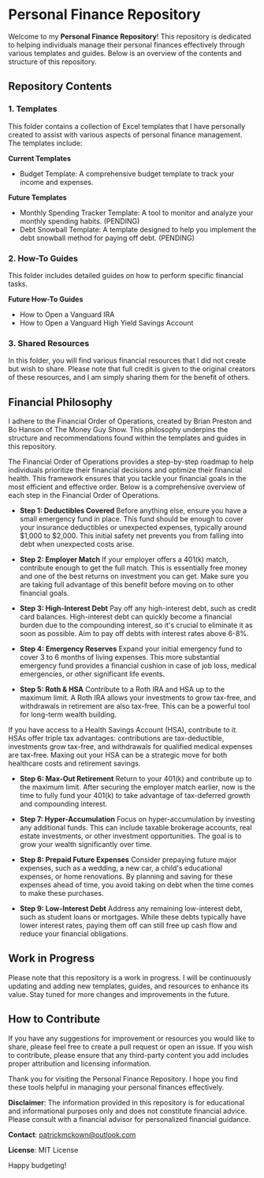 # Personal Finance Repository
Welcome to my **Personal Finance Repository**! This repository is dedicated to helping individuals manage their personal finances effectively through various templates and guides. Below is an overview of the contents and structure of this repository.

## Repository Contents
### 1. Templates
This folder contains a collection of Excel templates that I have personally created to assist with various aspects of personal finance management. The templates include:

**Current Templates**
* Budget Template: A comprehensive budget template to track your income and expenses.

**Future Templates**
* Monthly Spending Tracker Template: A tool to monitor and analyze your monthly spending habits. (PENDING)
* Debt Snowball Template: A template designed to help you implement the debt snowball method for paying off debt. (PENDING)

### 2. How-To Guides
This folder includes detailed guides on how to perform specific financial tasks.

**Future How-To Guides**
* How to Open a Vanguard IRA
* How to Open a Vanguard High Yield Savings Account

### 3. Shared Resources
In this folder, you will find various financial resources that I did not create but wish to share. Please note that full credit is given to the original creators of these resources, and I am simply sharing them for the benefit of others.

## Financial Philosophy
I adhere to the Financial Order of Operations, created by Brian Preston and Bo Hanson of The Money Guy Show. This philosophy underpins the structure and recommendations found within the templates and guides in this repository.

The Financial Order of Operations provides a step-by-step roadmap to help individuals prioritize their financial decisions and optimize their financial health. This framework ensures that you tackle your financial goals in the most efficient and effective order. Below is a comprehensive overview of each step in the Financial Order of Operations.

* **Step 1: Deductibles Covered**
Before anything else, ensure you have a small emergency fund in place. This fund should be enough to cover your insurance deductibles or unexpected expenses, typically around $1,000 to $2,000. This initial safety net prevents you from falling into debt when unexpected costs arise.

* **Step 2: Employer Match**
If your employer offers a 401(k) match, contribute enough to get the full match. This is essentially free money and one of the best returns on investment you can get. Make sure you are taking full advantage of this benefit before moving on to other financial goals.

* **Step 3: High-Interest Debt**
Pay off any high-interest debt, such as credit card balances. High-interest debt can quickly become a financial burden due to the compounding interest, so it's crucial to eliminate it as soon as possible. Aim to pay off debts with interest rates above 6-8%.

* **Step 4: Emergency Reserves**
Expand your initial emergency fund to cover 3 to 6 months of living expenses. This more substantial emergency fund provides a financial cushion in case of job loss, medical emergencies, or other significant life events.

* **Step 5: Roth & HSA**
Contribute to a Roth IRA and HSA up to the maximum limit. A Roth IRA allows your investments to grow tax-free, and withdrawals in retirement are also tax-free. This can be a powerful tool for long-term wealth building.

If you have access to a Health Savings Account (HSA), contribute to it. HSAs offer triple tax advantages: contributions are tax-deductible, investments grow tax-free, and withdrawals for qualified medical expenses are tax-free. Maxing out your HSA can be a strategic move for both healthcare costs and retirement savings.

* **Step 6: Max-Out Retirement**
Return to your 401(k) and contribute up to the maximum limit. After securing the employer match earlier, now is the time to fully fund your 401(k) to take advantage of tax-deferred growth and compounding interest.

* **Step 7: Hyper-Accumulation**
Focus on hyper-accumulation by investing any additional funds. This can include taxable brokerage accounts, real estate investments, or other investment opportunities. The goal is to grow your wealth significantly over time.

* **Step 8: Prepaid Future Expenses**
Consider prepaying future major expenses, such as a wedding, a new car, a child's educational expenses, or home renovations. By planning and saving for these expenses ahead of time, you avoid taking on debt when the time comes to make these purchases.

* **Step 9: Low-Interest Debt**
Address any remaining low-interest debt, such as student loans or mortgages. While these debts typically have lower interest rates, paying them off can still free up cash flow and reduce your financial obligations.

## Work in Progress
Please note that this repository is a work in progress. I will be continuously updating and adding new templates, guides, and resources to enhance its value. Stay tuned for more changes and improvements in the future.

## How to Contribute
If you have any suggestions for improvement or resources you would like to share, please feel free to create a pull request or open an issue. If you wish to contribute, please ensure that any third-party content you add includes proper attribution and licensing information.

Thank you for visiting the Personal Finance Repository. I hope you find these tools helpful in managing your personal finances effectively.

**Disclaimer**: The information provided in this repository is for educational and informational purposes only and does not constitute financial advice. Please consult with a financial advisor for personalized financial guidance.

**Contact**: patrickmckown@outlook.com

**License**: MIT License

Happy budgeting!
